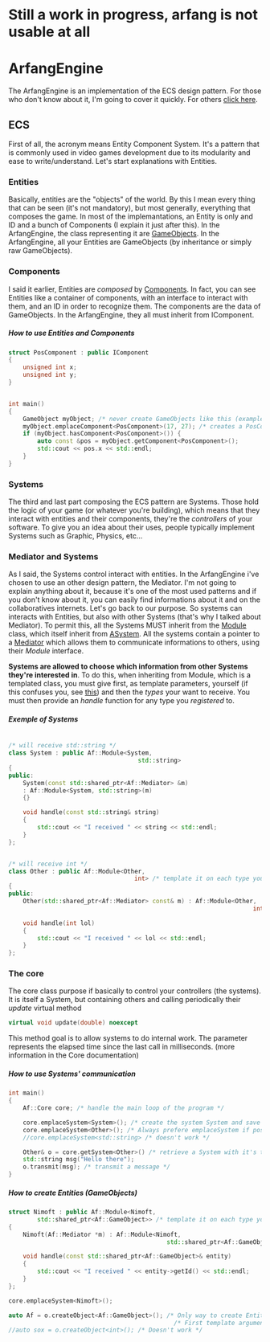 # Still a work in progress, arfang is not usable at all

# ArfangEngine

The ArfangEngine is an implementation of the ECS design pattern. For those who don't know about it, I'm going to cover it quickly. For others [click here](https://https://github.com/LinAfy/arfang-engine/README.md#how-to-use-entities-and-components).

## ECS

First of all, the acronym means Entity Component System. It's a pattern that is commonly used in video games development due to its modularity and ease to write/understand.
Let's start explanations with Entities.

### Entities

Basically, entities are the "objects" of the world. By this I mean every thing that can be seen (it's not mandatory), but most generally, everything that composes
the game. In most of the implemantations, an Entity is only and ID and a bunch of Components (I explain it just after this). In the ArfangEngine, the class representing it are [GameObjects](include/ecs/GAMEOBJECT.md).
In the ArfangEngine, all your Entities are GameObjects (by inheritance or simply raw GameObjects).

### Components

I said it earlier, Entities are *composed* by [Components](nimoft). In fact, you can see Entities like a container of components, with an interface to interact with them, and an ID
in order to recognize them. The components are the data of GameObjects.
In the ArfangEngine, they all must inherit from IComponent.

##### How to use Entities and Components

```cpp
struct PosComponent : public IComponent
{
    unsigned int x;
    unsigned int y;
}


int main()
{
    GameObject myObject; /* never create GameObjects like this (example below) */
    myObject.emplaceComponent<PosComponent>(17, 27); /* creates a PosComponent with 17, 27 as parameters */
    if (myObject.hasComponent<PosComponent>()) {
        auto const &pos = myObject.getComponent<PosComponent>();
        std::cout << pos.x << std::endl;
    }
}
```

### Systems

The third and last part composing the ECS pattern are Systems. Those hold the logic of your game (or whatever you're building), which means that they interact with entities
and their components, they're the *controllers* of your software. To give you an idea about their uses, people typically implement Systems such as Graphic, Physics, etc...

### Mediator and Systems

As I said, the Systems control interact with entities. In the ArfangEngine i've chosen to use an other design pattern, the Mediator. I'm not going to explain anything about it, because
it's one of the most used patterns and if you don't know about it, you can easily find informations about it and on the collaboratives internets.
Let's go back to our purpose. So systems can interacts with Entities, but also with other Systems (that's why I talked about Mediator).
To permit this, all the Systems MUST inherit from the [Module](include/ecs/Module.hpp) class, which itself inherit from [ASystem](include/ecs/ASystem.hpp).
All the systems contain a pointer to a [Mediator](include/ecs/Mediator.hpp) which allows them to communicate informations to others, using their *Module* interface.

**Systems are allowed to choose which information from other Systems they're interested in**. To do this, when inheriting from Module,
which is a templated class, you must give first, as template parameters, yourself (if this confuses you, see [this](https://en.wikipedia.org/wiki/Curiously_recurring_template_pattern))
and then the *types* your want to receive. You must then provide an *handle* function for any type you *registered* to.

##### Exemple of Systems

```cpp

/* will receive std::string */
class System : public Af::Module<System,
                                    std::string>
{
public:
    System(const std::shared_ptr<Af::Mediator> &m) 
    : Af::Module<System, std::string>(m)
    {}

    void handle(const std::string& string)
    {
        std::cout << "I received " << string << std::endl;
    }
};


/* will receive int */
class Other : public Af::Module<Other,
                                   int> /* template it on each type you want to receive */
{
public:
    Other(std::shared_ptr<Af::Mediator> const& m) : Af::Module<Other, 
                                                                    int>(m) {}

    void handle(int lol)
    {
        std::cout << "I received " << lol << std::endl;
    }
};
```
### The core
The core class purpose if basically to control your controllers (the systems). It is itself a System, but containing others and calling periodically their *update* virtual method

```cpp
virtual void update(double) noexcept
```

This method goal is to allow systems to do internal work. The parameter represents the elapsed time since the last call in milliseconds. (more information in the Core documentation)

##### How to use Systems' communication

```cpp
int main()
{
    Af::Core core; /* handle the main loop of the program */

    core.emplaceSystem<System>(); /* create the system System and save it */
    core.emplaceSystem<Other>(); /* Always prefere emplaceSystem if possible */
    //core.emplaceSystem<std::string> /* doesn't work */

    Other& o = core.getSystem<Other>() /* retrieve a System with it's type */;
    std::string msg("Hello there");
    o.transmit(msg); /* transmit a message */
}
```

##### How to create Entities (GameObjects)

```cpp
struct Nimoft : public Af::Module<Nimoft,
        std::shared_ptr<Af::GameObject>> /* template it on each type you want to receive */
{
    Nimoft(Af::Mediator *m) : Af::Module<Nimoft,
                                            std::shared_ptr<Af::GameObject>>(m) {}

    void handle(const std::shared_ptr<Af::GameObject>& entity)
    {
        std::cout << "I received " << entity->getId() << std::endl;
    }
};

core.emplaceSystem<Nimoft>();

auto Af = o.createObject<Af::GameObject>(); /* Only way to create Entities */
                                              /* First template argument is it's type, and others it's constructor's arguments */
//auto sox = o.createObject<int>(); /* Doesn't work */

```
